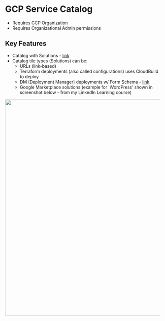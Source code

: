 # GCP Service Catalog

- Requires GCP Organization  
- Requires Organizational Admin permissions  

## Key Features

- Catalog with Solutions - [link](https://cloud.google.com/service-catalog/docs/create-solutions)
- Catalog tile types (Solutions) can be: 
    - URLs (link-based)
    - Terraform deployments (also called configurations) uses CloudBuild to deploy
    - DM (Deployment Manager) deployments w/ Form Schema - [link](https://cloud.google.com/service-catalog/docs/form-schema-overview)
    - Google Marketplace solutions (example for 'WordPress' shown in screenshot below - from my LinkedIn Learning course)

<img src="https://github.com/lynnlangit/gcp-essentials/blob/master/7_sample_data/images/service-catalog-ui.png" width=700>
